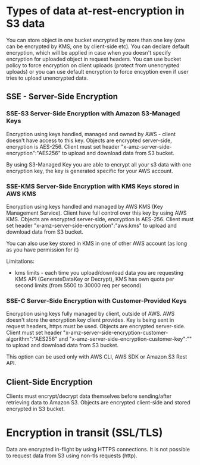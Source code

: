 # Types of data at-rest-encryption in S3 data
You can store object in one bucket encrypted by more than one key (one can be encrypted by KMS, one by client-side etc).
You can declare default encryption, which will be applied in case when you doesn't specify encryption for uploaded object in request headers. 
You can use bucket policy to force encryption on client uploads (protect from unencrypted uploads) or you can use default encryption to force encyption even if user tries to upload unencrypted data.

## SSE - Server-Side Encryption
### SSE-S3 Server-Side Encryption with Amazon S3-Managed Keys
Encryption using keys handled, managed and owned by AWS - client doesn't have access to this key.
Objects are encrypted server-side, encryption is AES-256.
Client must set header "x-amz-server-side-encryption":"AES256" to upload and download data from S3 bucket.

By using S3-Managed Key you are able to encrypt all your s3 data with one encryption key, the key is generated specific for your AWS account.

### SSE-KMS Server-Side Encryption with KMS Keys stored in AWS KMS
Encryption using keys handled and managed by AWS KMS (Key Management Service). Client have full control over this key by using AWS KMS.
Objects are encrypted server-side, encryption is AES-256.
Client must set header "x-amz-server-side-encryption":"aws:kms" to upload and download data from S3 bucket.

You can also use key stored in KMS in one of other AWS account (as long as you have permission for it)

Limitations:
* kms limits - each time you upload/download data you are requesting KMS API (GenerateDataKey or Decrypt), KMS has own quota per second limits (from 5500 to 30000 req per second)

### SSE-C Server-Side Encryption with Customer-Provided Keys
Encryption using keys fully managed by client, outside of AWS. AWS doesn't store the encryption key client provides.
Key is being sent in request headers, https must be used.
Objects are encrypted server-side.
Client must set header "x-amz-server-side-encryption-customer-algorithm":"AES256" and "x-amz-server-side-encryption-customer-key":"<base64-encoded-encryption-key>" to upload and download data from S3 bucket.

This option can be used only with AWS CLI, AWS SDK or Amazon S3 Rest API.

## Client-Side Encryption
Clients must encrypt/decrypt data themselves before sending/after retrieving data to Amazon S3.
Objects are encrypted client-side and stored encrypted in S3 bucket.

# Encryption in transit (SSL/TLS)
Data are encrypted in-flight by using HTTPS connections. It is not possible to request data from S3 using non-tls requests (http).

